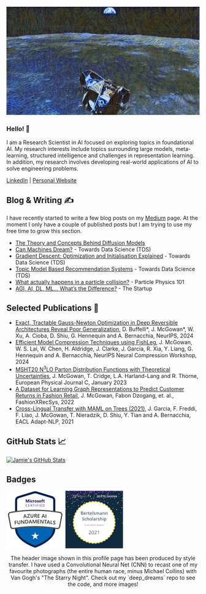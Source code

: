 ![starry night apollo 11](https://github.com/jamie-mcg/jamie-mcg/blob/add_photos/Pictures/starry_moon_final.png)

### Hello! 👋 

I am a Research Scientist in AI focused on exploring topics in foundational AI. My research interests include topics surrounding large models, meta-learning, structured intelligence and challenges in representation learning. In addition, my research involves developing real-world applications of AI to solve engineering problems.

[LinkedIn](www.linkedin.com/in/jamiewmcgowan) | [Personal Website](https://jamie-mcg.github.io/)

## Blog & Writing &#x270d;

I have recently started to write a few blog posts on my [Medium](https://j-w-mcgowan18.medium.com/) page. At the moment I only have a couple of published posts but I am trying to use my free time to grow this section.

* [The Theory and Concepts Behind Diffusion Models](https://jamie-mcg.github.io/blog/2024/diffusion/)
* [Can Machines Dream?](https://medium.com/towards-data-science/can-machines-dream-2fdf7afa7fdb) - Towards Data Science (TDS)
* [Gradient Descent: Optimization and Initialisation Explained](https://medium.com/towards-data-science/gradient-descent-optimisation-and-initialisation-explained-1f945e9943bd) - Towards Data Science (TDS)
* [Topic Model Based Recommendation Systems](https://medium.com/towards-data-science/topic-model-based-recommendation-systems-a02d198408b7) - Towards Data Science (TDS)
* [What actually happens in a particle collision?](https://medium.com/particle-physics-101/what-actually-happens-in-a-particle-collision-7f5f94db8b0e) - Particle Physics 101
* [AGI, AI, DL, ML… What’s the Difference?](https://medium.com/swlh/agi-ai-dl-ml-whats-the-difference-cfdf749667c9) - The Startup

## Selected Publications :page_facing_up:
* [Exact, Tractable Gauss-Newton Optimization in Deep Reversible Architectures Reveal Poor Generalization](https://arxiv.org/abs/2411.07979), D. Buffelli*, J. McGowan*, W. Xu, A. Cioba, D. Shiu, G. Hennequin and A. Bernacchia, NeurIPS, 2024
* [Efficient Model Compression Techniques using FishLeg](https://arxiv.org/abs/2412.02328), J. McGowan, W. S. Lai, W. Chen, H. Aldridge, J. Clarke, J. Garcia, R. Xia, Y. Liang, G. Hennequin and A. Bernacchia, NeurIPS Neural Compression Workshop, 2024
* [MSHT20 N<sup>3</sup>LO Parton Distribution Functions with Theoretical Uncertainties](https://arxiv.org/pdf/2207.04739), J. McGowan, T. Cridge, L.A. Harland-Lang and R. Thorne, European Physical Journal C, January 2023
* [A Dataset for Learning Graph Representations to Predict Customer Returns in Fashion Retail](https://arxiv.org/abs/2302.14096), J. McGowan, Fabon Dzogang, et. al., FashionXRecSys, 2022
* [Cross-Lingual Transfer with MAML on Trees (2021)](https://aclanthology.org/2021.adaptnlp-1.8/), J. Garcia, F. Freddi, F. Liao, J. McGowan, T. Nieradzik, D. Shiu, Y. Tian and A. Bernacchia, EACL Adapt-NLP, 2021

## GitHub Stats &#x1f4c8;

<!-- <p align='center'>
<img align="center" src="https://github-readme-stats.vercel.app/api?username=jamie-mcg&theme=react&show_icons=True&count_private=True"/>
</p> -->
<!-- <a href="https://github.com/jamie-mcg/jamie-mcg">
  <img align="center" src="https://github-readme-stats.vercel.app/api/top-langs/?username=jamie-mcg&hide=java,html&title_color=ffffff&text_color=c9cacc&icon_color=2bbc8a&bg_color=1d1f21" />
</a> -->
<a href="https://github.com/jamie-mcg/jamie-mcg">
  <img align="center" src="https://github-readme-stats.vercel.app/api?username=jamie-mcg&theme=react&show_icons=True&count_private=True&title_color=ffffff&text_color=c9cacc&icon_color=2bbc8a&bg_color=1d1f21" alt="Jamie's GitHub Stats" />
</a>

## Badges

<a href="https://www.linkedin.com/in/jamiewmcgowan/"><img height="150" src="https://github.com/jamie-mcg/jamie-mcg/blob/main/Pictures/microsoft-certified-azure-ai-fundamentals.png"></a>
<a href="https://www.linkedin.com/in/jamiewmcgowan/"><img height="150" src="https://github.com/jamie-mcg/jamie-mcg/blob/main/Pictures/Bertelsmann%2BBadge%2BPhase%2B2.jpeg"></a>



<p align='center'>
  The header image shown in this profile page has been produced by style transfer. I have used a Convolutional Neural Net (CNN) to recast one of my favourite photographs (the entire human race, minus Michael Collins) with Van Gogh's "The Starry Night". Check out my `deep_dreams` repo to see the code, and more images!
</p>

<!--
**jamie-mcg/jamie-mcg** is a ✨ _special_ ✨ repository because its `README.md` (this file) appears on your GitHub profile.

Here are some ideas to get you started:

- 🔭 I’m currently working on ...
- 🌱 I’m currently learning ...
- 👯 I’m looking to collaborate on ...
- 🤔 I’m looking for help with ...
- 💬 Ask me about ...
- 📫 How to reach me: ...
- 😄 Pronouns: ...
- ⚡ Fun fact: ...
-->
